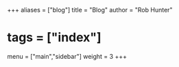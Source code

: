+++
aliases = ["blog"]
title = "Blog"
author = "Rob Hunter"
# tags = ["index"]
menu = ["main","sidebar"]
weight = 3
+++
